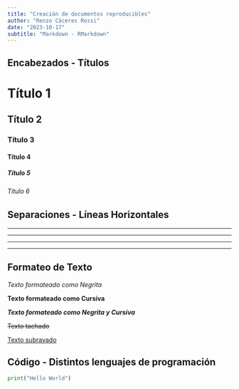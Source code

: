 ```yaml
---
title: "Creación de documentos reproducibles"
author: "Renzo Cáceres Rossi"
date: "2023-10-17"
subtitle: "Markdown - RMarkdown"
---
```


<!-- Uso de Markdown para la creación de documentos reproducibles -->

## Encabezados - Títulos

# Título 1
## Título 2
### Título 3
#### Título 4
##### Título 5
###### Título 6

## Separaciones - Líneas Horizontales

---

---

***

***

## Formateo de Texto

*Texto formateado como Negrita*

**Texto formateado como Cursiva**

***Texto formateado como Negrita y Cursiva***

~~Texto tachado~~

<u>Texto subrayado</u>

## Código - Distintos lenguajes de programación

```Python
print("Hello World")

```
